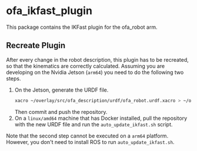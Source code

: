 # ofa_ikfast_plugin
This package contains the IKFast plugin for the ofa_robot arm.

## Recreate Plugin
After every change in the robot description, this plugin has to be recreated, so that the kinematics are correctly calculated. Assuming you are developing on the Nvidia Jetson (`arm64`) you need to do the following two steps.

1. On the Jetson, generate the URDF file.
    ```bash
    xacro ~/overlay/src/ofa_description/urdf/ofa_robot.urdf.xacro > ~/overlay/src/ofa_description/urdf/ofa_robot.urdf
    ```
    Then commit and push the repository.
2. On a `linux/amd64` machine that has Docker installed, pull the repository with the new URDF file and run the `auto_update_ikfast.sh` script.

Note that the second step cannot be executed on a `arm64` platform. However, you don't need to install ROS to run `auto_update_ikfast.sh`.